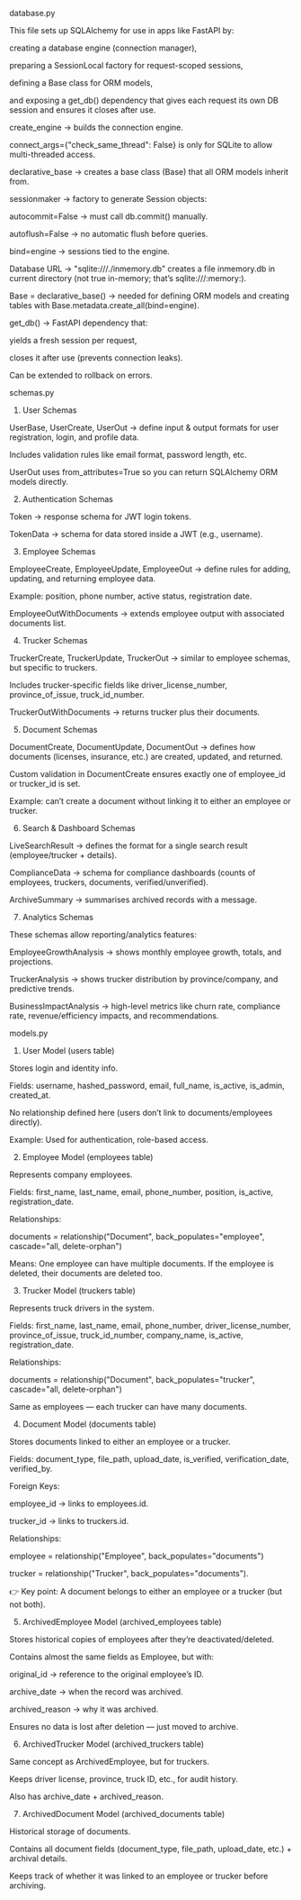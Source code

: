 database.py

This file sets up SQLAlchemy for use in apps like FastAPI by:

creating a database engine (connection manager),

preparing a SessionLocal factory for request-scoped sessions,

defining a Base class for ORM models,

and exposing a get_db() dependency that gives each request its own DB session and ensures it closes after use.


create_engine → builds the connection engine.

connect_args={"check_same_thread": False} is only for SQLite to allow multi-threaded access.

declarative_base → creates a base class (Base) that all ORM models inherit from.

sessionmaker → factory to generate Session objects:

autocommit=False → must call db.commit() manually.

autoflush=False → no automatic flush before queries.

bind=engine → sessions tied to the engine.

Database URL → "sqlite:///./inmemory.db" creates a file inmemory.db in current directory (not true in-memory; that’s sqlite:///:memory:).

Base = declarative_base() → needed for defining ORM models and creating tables with Base.metadata.create_all(bind=engine).

get_db() → FastAPI dependency that:

yields a fresh session per request,

closes it after use (prevents connection leaks).

Can be extended to rollback on errors.


schemas.py 

1. User Schemas

UserBase, UserCreate, UserOut → define input & output formats for user registration, login, and profile data.

Includes validation rules like email format, password length, etc.

UserOut uses from_attributes=True so you can return SQLAlchemy ORM models directly.

2. Authentication Schemas

Token → response schema for JWT login tokens.

TokenData → schema for data stored inside a JWT (e.g., username).

3. Employee Schemas

EmployeeCreate, EmployeeUpdate, EmployeeOut → define rules for adding, updating, and returning employee data.

Example: position, phone number, active status, registration date.

EmployeeOutWithDocuments → extends employee output with associated documents list.

4. Trucker Schemas

TruckerCreate, TruckerUpdate, TruckerOut → similar to employee schemas, but specific to truckers.

Includes trucker-specific fields like driver_license_number, province_of_issue, truck_id_number.

TruckerOutWithDocuments → returns trucker plus their documents.

5. Document Schemas

DocumentCreate, DocumentUpdate, DocumentOut → defines how documents (licenses, insurance, etc.) are created, updated, and returned.

Custom validation in DocumentCreate ensures exactly one of employee_id or trucker_id is set.

Example: can’t create a document without linking it to either an employee or trucker.

6. Search & Dashboard Schemas

LiveSearchResult → defines the format for a single search result (employee/trucker + details).

ComplianceData → schema for compliance dashboards (counts of employees, truckers, documents, verified/unverified).

ArchiveSummary → summarises archived records with a message.

7. Analytics Schemas

These schemas allow reporting/analytics features:

EmployeeGrowthAnalysis → shows monthly employee growth, totals, and projections.

TruckerAnalysis → shows trucker distribution by province/company, and predictive trends.

BusinessImpactAnalysis → high-level metrics like churn rate, compliance rate, revenue/efficiency impacts, and recommendations.



models.py 

1. User Model (users table)

Stores login and identity info.

Fields: username, hashed_password, email, full_name, is_active, is_admin, created_at.

No relationship defined here (users don’t link to documents/employees directly).

Example: Used for authentication, role-based access.

2. Employee Model (employees table)

Represents company employees.

Fields: first_name, last_name, email, phone_number, position, is_active, registration_date.

Relationships:

documents = relationship("Document", back_populates="employee", cascade="all, delete-orphan")

Means: One employee can have multiple documents. If the employee is deleted, their documents are deleted too.

3. Trucker Model (truckers table)

Represents truck drivers in the system.

Fields: first_name, last_name, email, phone_number, driver_license_number, province_of_issue, truck_id_number, company_name, is_active, registration_date.

Relationships:

documents = relationship("Document", back_populates="trucker", cascade="all, delete-orphan")

Same as employees — each trucker can have many documents.

4. Document Model (documents table)

Stores documents linked to either an employee or a trucker.

Fields: document_type, file_path, upload_date, is_verified, verification_date, verified_by.

Foreign Keys:

employee_id → links to employees.id.

trucker_id → links to truckers.id.

Relationships:

employee = relationship("Employee", back_populates="documents")

trucker = relationship("Trucker", back_populates="documents").

👉 Key point: A document belongs to either an employee or a trucker (but not both).

5. ArchivedEmployee Model (archived_employees table)

Stores historical copies of employees after they’re deactivated/deleted.

Contains almost the same fields as Employee, but with:

original_id → reference to the original employee’s ID.

archive_date → when the record was archived.

archived_reason → why it was archived.

Ensures no data is lost after deletion — just moved to archive.

6. ArchivedTrucker Model (archived_truckers table)

Same concept as ArchivedEmployee, but for truckers.

Keeps driver license, province, truck ID, etc., for audit history.

Also has archive_date + archived_reason.

7. ArchivedDocument Model (archived_documents table)

Historical storage of documents.

Contains all document fields (document_type, file_path, upload_date, etc.) + archival details.

Keeps track of whether it was linked to an employee or trucker before archiving.
